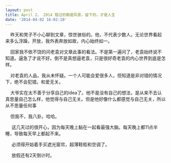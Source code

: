```yaml
---
layout: post
title: April 2， 2014 错过的都是风景，留下的，才是人生
date: '2014-04-02 16:02:10'
---
```



    昨天和凳子不小心聊到文章，惊世骇俗的。他，不代表少数人。无论世界看起来多么浮躁，开放，我外表奔放如故，内心始终如一。

    回家我不依不饶的问老袁对文章此事的看法。不是第一遍问了，老袁始终说不知道。逼急了才说不好。倒不是真想逼老袁，只是很好奇老袁的内心世界到底是怎样。

    对老袁的人品，我从未怀疑。一个人可能会爱很多人，但知道是非对错的情况下，绝不会犯错。和爱无关。

    大爷实在太不善于分享自己的idea了。他不是没有自己的想法，是从来不去认真思量自己怎么样，他觉得与自己无关。但是他好像什么都感觉与自己无关，所以从不思量任何事

    但我不，我八卦。哈哈。

     这几天过的很开心，因为每天晚上黏在一起看最强大脑。每天晚上都11点半睡，导致每天早上都起不来。

     必须得开始着手买遮光窗帘，超薄鞋柜和空调了。

     放假还有2天倒计时。


